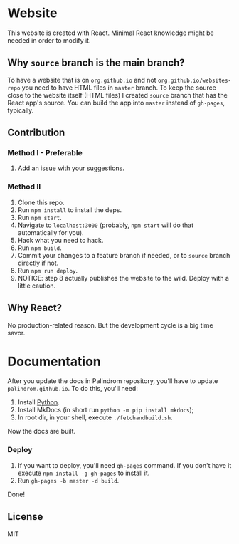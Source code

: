 # Website

This website is created with React. Minimal React knowledge might be needed in order to modify it.

## Why `source` branch is the main branch?

To have a website that is on `org.github.io` and not `org.github.io/websites-repo` you need to have HTML files in `master` branch. To keep the source close to the website itself (HTML files) I created `source` branch that has the React app's source. You can build the app into `master` instead of `gh-pages`, typically.

## Contribution

### Method I - Preferable

1. Add an issue with your suggestions.

### Method II

1. Clone this repo.
2. Run `npm install` to install the deps.
3. Run `npm start`.
4. Navigate to `localhost:3000` (probably, `npm start` will do that automatically for you).
5. Hack what you need to hack.
6. Run `npm build`.
7. Commit your changes to a feature branch if needed, or to `source` branch directly if not.
8. Run `npm run deploy`.
9. NOTICE: step 8 actually publishes the website to the wild. Deploy with a little caution.

## Why React?

No production-related reason. But the development cycle is a big time savor.

# Documentation

After you update the docs in Palindrom repository, you'll have to update `palindrom.github.io`. To do this, you'll need:

1. Install [Python](https://www.python.org/downloads/).
2. Install MkDocs (in short run `python -m pip install mkdocs`);
3. In root dir, in your shell, execute `./fetchandbuild.sh`. 

Now the docs are built.

### Deploy

1. If you want to deploy, you'll need `gh-pages` command. If you don't have it execute `npm install -g gh-pages` to install it.
2. Run `gh-pages -b master -d build`.

Done!

## License 
MIT
